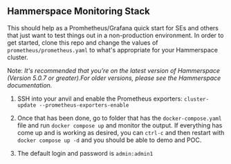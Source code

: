 ## Hammerspace Monitoring Stack

This should help as a Promhetheus/Grafana quick start for SEs and others that just want to test things out in a non-production environment.
In order to get started, clone this repo and change the values of `prometheus/prometheus.yaml` to what's appropriate for your Hammerspace cluster.

Note: *It's recommended that you're on the latest version of Hammerspace (Version 5.0.7 or greater).For older versions, please see the Hammerspace documentation.*

1. SSH into your anvil and enable the Prometheus exporters:
`cluster-update --prometheus-exporters-enable`

2. Once that has been done, go to folder that has the `docker-compose.yaml` file and run `docker compose up` and monitor the output. If everything has come up and is working as desired, you can `ctrl-c` and then restart with `docker compose up -d` and you should be able to demo and POC.
3. The default login and password is `admin:admin1`
